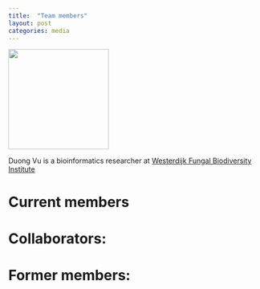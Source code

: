 ```yaml
---
title:  "Team members"
layout: post
categories: media
---
```


<img src="https://MycoAI.github.io/photos/portrait_DuongVu.jpg" height="200" />

Duong Vu is a bioinformatics researcher at [Westerdijk Fungal Biodiversity Institute](https://wi.knaw.nl/)



# Current members

# Collaborators:


# Former members:

